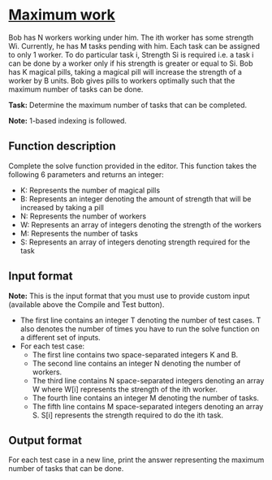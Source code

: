 # [Maximum work][link]

Bob has N workers working under him. The ith worker has some strength Wi. Currently, he has M tasks pending with him. Each task can be assigned to only 1 worker. To do particular task i, Strength Si is required i.e. a task i can be done by a worker only if his strength is greater or equal to Si. Bob has K magical pills, taking a magical pill will increase the strength of a worker by B units. Bob gives pills to workers optimally such that the maximum number of tasks can be done.

**Task:** Determine the maximum number of tasks that can be completed.

**Note:** 1-based indexing is followed.

## Function description

Complete the solve function provided in the editor. This function takes the following 6 parameters and returns an integer:

- K: Represents the number of magical pills
- B: Represents an integer denoting the amount of strength that will be increased by taking a pill
- N: Represents the number of workers
- W: Represents an array of integers denoting the strength of the workers
- M: Represents the number of tasks
- S: Represents an array of integers denoting strength required for the task

## Input format

**Note:** This is the input format that you must use to provide custom input (available above the Compile and Test button).

- The first line contains an integer T denoting the number of test cases. T also denotes the number of times you have to run the solve function on a different set of inputs.
- For each test case:
  - The first line contains two space-separated integers K and B.
  - The second line contains an integer N denoting the number of workers.
  - The third line contains N space-separated integers denoting an array W where W[i] represents the strength of the ith worker.
  - The fourth line contains an integer M denoting the number of tasks.
  - The fifth line contains M space-separated integers denoting an array S. S[i] represents the strength required to do the ith task.

## Output format

For each test case in a new line, print the answer representing the maximum number of tasks that can be done.

[link]: https://www.hackerearth.com/practice/algorithms/searching/binary-search/practice-problems/algorithm/maximum-work-11cfd424/
